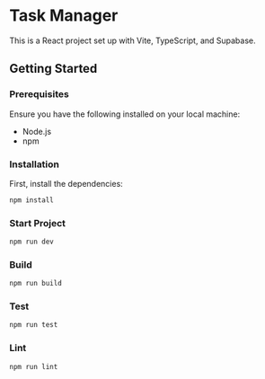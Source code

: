 # Task Manager

This is a React project set up with Vite, TypeScript, and Supabase.

## Getting Started

### Prerequisites

Ensure you have the following installed on your local machine:

- Node.js
- npm

### Installation

First, install the dependencies:

```bash
npm install
```

### Start Project

```bash
npm run dev
```

### Build

```bash
npm run build
```

### Test

```bash
npm run test
```

### Lint

```bash
npm run lint
```